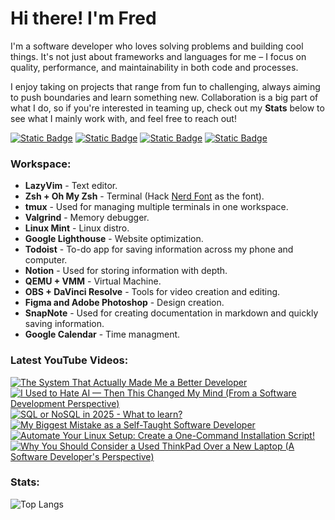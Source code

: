 # Hi there! I'm Fred

I'm a software developer who loves solving problems and building cool things. It's not just about frameworks and languages for me – I focus on quality, performance, and maintainability in both code and processes.

I enjoy taking on projects that range from fun to challenging, always aiming to push boundaries and learn something new. Collaboration is a big part of what I do, so if you're interested in teaming up, check out my **Stats** below to see what I mainly work with, and feel free to reach out!
 
<p align="left">
  <a href="https://discord.com/users/fredgutierrez"><img alt="Static Badge" src="https://img.shields.io/badge/discord-purple?style=for-the-badge&logo=discord&logoColor=white"></a>
  <a href="https://www.linkedin.com/in/freddavidsolisgutierrez/"><img alt="Static Badge" src="https://img.shields.io/badge/linkedin-blue?style=for-the-badge&logo=linkedin&logoColor=white"></a>
  <a href="https://twitter.com/fredlikesmath"><img alt="Static Badge" src="https://img.shields.io/badge/x-black?style=for-the-badge&logo=x&logoColor=white"></a>
  <a href="https://www.youtube.com/@fredthemathematician"><img alt="Static Badge" src="https://img.shields.io/badge/youtube-crimson?style=for-the-badge&logo=youtube&logoColor=white"></a>
</p>

### Workspace:
 
*   **LazyVim** - Text editor.
*   **Zsh + Oh My Zsh** - Terminal (Hack [Nerd Font](https://www.nerdfonts.com/) as the font).
*   **tmux** - Used for managing multiple terminals in one workspace.
*   **Valgrind** - Memory debugger.
*   **Linux Mint** - Linux distro.
*   **Google Lighthouse** - Website optimization.
*   **Todoist** - To-do app for saving information across my phone and computer.
*   **Notion** - Used for storing information with depth.
*   **QEMU + VMM** - Virtual Machine.
*   **OBS + DaVinci Resolve** - Tools for video creation and editing.
*   **Figma and Adobe Photoshop** - Design creation.
*   **SnapNote** - Used for creating documentation in markdown and quickly saving information.
*   **Google Calendar** - Time managment.
<!--
<img align="left" alt="HTML" width="26px" style="padding:15px;" src="https://cdn.jsdelivr.net/gh/devicons/devicon/icons/html5/html5-plain.svg" />
<img align="left" alt="CSS" width="26px" style="padding:15px;" src="https://cdn.jsdelivr.net/gh/devicons/devicon/icons/css3/css3-plain.svg" />
<img align="left" alt="JavaScript" width="26px" style="padding:15px;" src="https://cdn.jsdelivr.net/gh/devicons/devicon/icons/javascript/javascript-plain.svg" />
<img align="left" alt="TypeScript" width="26px" style="padding:15px;" src="https://cdn.jsdelivr.net/gh/devicons/devicon/icons/typescript/typescript-plain.svg" />
<img align="left" alt="React" width="26px" style="padding:15px;" src="https://cdn.jsdelivr.net/gh/devicons/devicon/icons/react/react-original.svg" />
<img align="left" alt="Vue" width="26px" style="padding:15px;" src="https://cdn.jsdelivr.net/gh/devicons/devicon/icons/vuejs/vuejs-original.svg" />
<img align="left" alt="Redux" width="26px" style="padding:15px;" src="https://cdn.jsdelivr.net/gh/devicons/devicon/icons/redux/redux-original.svg" />
<img align="left" alt="WordPress" width="26px" style="padding:15px;" src="https://cdn.jsdelivr.net/gh/devicons/devicon/icons/wordpress/wordpress-plain.svg" />
<img align="left" alt="Git" width="26px" style="padding:15px;" src="https://cdn.jsdelivr.net/gh/devicons/devicon/icons/git/git-original.svg" />
<img align="left" alt="Sass" width="26px" style="padding:15px;" src="https://cdn.jsdelivr.net/gh/devicons/devicon/icons/sass/sass-original.svg" />
<img align="left" alt="NodeJS" width="26px" style="padding:15px;" src="https://cdn.jsdelivr.net/gh/devicons/devicon/icons/nodejs/nodejs-original.svg" />
<!-- <img align="left" alt="Bootstrap" width="26px" style="padding:15px;" src="https://cdn.jsdelivr.net/gh/devicons/devicon/icons/bootstrap/bootstrap-plain.svg" /> -->
<!-- <img align="left" alt="Tailwind" width="26px" style="padding:15px;" src="https://cdn.jsdelivr.net/gh/devicons/devicon/icons/tailwindcss/tailwindcss-plain.svg" /> -->
<!-- <img align="left" alt="Linux" width="26px" style="padding:15px;" src="https://cdn.jsdelivr.net/gh/devicons/devicon/icons/linux/linux-original.svg" />
<!-- <img align="left" alt="Vim" width="26px" style="padding:15px;" src="https://cdn.jsdelivr.net/gh/devicons/devicon/icons/vim/vim-original.svg" />
<!-- <img align="left" alt="Ubuntu" width="26px" style="padding:15px;" src="https://cdn.jsdelivr.net/gh/devicons/devicon/icons/ubuntu/ubuntu-plain.svg" />  -->
<!-- <img align="left" alt="postgresql" width="26px" style="padding:15px;" src="https://cdn.jsdelivr.net/gh/devicons/devicon/icons/postgresql/postgresql-original.svg" /> -->
<!-- <br /> 
<br /> -->

### Latest YouTube Videos:

<!-- BEGIN YOUTUBE-CARDS -->
[![The System That Actually Made Me a Better Developer](https://ytcards.demolab.com/?id=JC0O9zOzFm0&title=The+System+That+Actually+Made+Me+a+Better+Developer&lang=en&timestamp=1749319215&background_color=%230d1117&title_color=%23ffffff&stats_color=%23dedede&max_title_lines=1&width=250&border_radius=5&duration=303 "The System That Actually Made Me a Better Developer")](https://www.youtube.com/watch?v=JC0O9zOzFm0)
[![I Used to Hate AI — Then This Changed My Mind (From a Software Development Perspective)](https://ytcards.demolab.com/?id=fj-hQm0DPmk&title=I+Used+to+Hate+AI+%E2%80%94+Then+This+Changed+My+Mind+%28From+a+Software+Development+Perspective%29&lang=en&timestamp=1745881239&background_color=%230d1117&title_color=%23ffffff&stats_color=%23dedede&max_title_lines=1&width=250&border_radius=5&duration=385 "I Used to Hate AI — Then This Changed My Mind (From a Software Development Perspective)")](https://www.youtube.com/watch?v=fj-hQm0DPmk)
[![SQL or NoSQL in 2025 - What to learn?](https://ytcards.demolab.com/?id=Mnv2dfZrzNw&title=SQL+or+NoSQL+in+2025+-+What+to+learn%3F&lang=en&timestamp=1742788817&background_color=%230d1117&title_color=%23ffffff&stats_color=%23dedede&max_title_lines=1&width=250&border_radius=5&duration=482 "SQL or NoSQL in 2025 - What to learn?")](https://www.youtube.com/watch?v=Mnv2dfZrzNw)
[![My Biggest Mistake as a Self-Taught Software Developer](https://ytcards.demolab.com/?id=6UxO8anhEEU&title=My+Biggest+Mistake+as+a+Self-Taught+Software+Developer&lang=en&timestamp=1741017611&background_color=%230d1117&title_color=%23ffffff&stats_color=%23dedede&max_title_lines=1&width=250&border_radius=5&duration=522 "My Biggest Mistake as a Self-Taught Software Developer")](https://www.youtube.com/watch?v=6UxO8anhEEU)
[![Automate Your Linux Setup: Create a One-Command Installation Script!](https://ytcards.demolab.com/?id=1J0Hgr2Nc6c&title=Automate+Your+Linux+Setup%3A+Create+a+One-Command+Installation+Script%21&lang=en&timestamp=1737995400&background_color=%230d1117&title_color=%23ffffff&stats_color=%23dedede&max_title_lines=1&width=250&border_radius=5&duration=1005 "Automate Your Linux Setup: Create a One-Command Installation Script!")](https://www.youtube.com/watch?v=1J0Hgr2Nc6c)
[![Why You Should Consider a Used ThinkPad Over a New Laptop (A Software Developer's Perspective)](https://ytcards.demolab.com/?id=wNz6bIeYoGE&title=Why+You+Should+Consider+a+Used+ThinkPad+Over+a+New+Laptop+%28A+Software+Developer%27s+Perspective%29&lang=en&timestamp=1733076037&background_color=%230d1117&title_color=%23ffffff&stats_color=%23dedede&max_title_lines=1&width=250&border_radius=5&duration=676 "Why You Should Consider a Used ThinkPad Over a New Laptop (A Software Developer's Perspective)")](https://www.youtube.com/watch?v=wNz6bIeYoGE)
<!-- END YOUTUBE-CARDS -->

### Stats:
 
<!-- ![Fred GitHub stats](https://github-readme-stats.vercel.app/api?username=fred-gutierrez&show_icons=true&theme=vision-friendly-dark&hide_border=true) -->

![Top Langs](https://github-readme-stats.vercel.app/api/top-langs/?username=fred-gutierrez&hide=html&layout=compact&langs_count=8&theme=vision-friendly-dark&hide_border=true)
